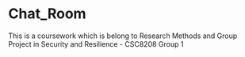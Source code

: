 # Chat_Room
This is a coursework which is belong to Research Methods and Group Project in Security and Resilience - CSC8208 Group 1

